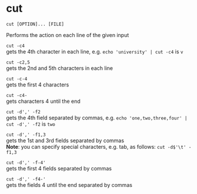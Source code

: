 # cut #

`cut [OPTION]... [FILE]`

Performs the action on each line of the given input

`cut -c4`  
    gets the 4th character in each line, e.g. `echo 'university' | cut -c4` is `v`

`cut -c2,5`  
    gets the 2nd and 5th characters in each line

`cut -c-4`  
    gets the first 4 characters

`cut -c4-`  
    gets characters 4 until the end
 

`cut -d',' -f2`  
    gets the 4th field separated by commas, e.g. `echo 'one,two,three,four' | cut -d',' -f2` is `two`

`cut -d',' -f1,3`  
    gets the 1st and 3rd fields separated by commas  
    **Note**: you can specify special characters, e.g. tab, as follows: `cut -d$'\t' -f1,3`

`cut -d',' -f-4'`  
    gets the first 4 fields separated by commas

`cut -d',' -f4-'`  
    gets the fields 4 until the end separated by commas



